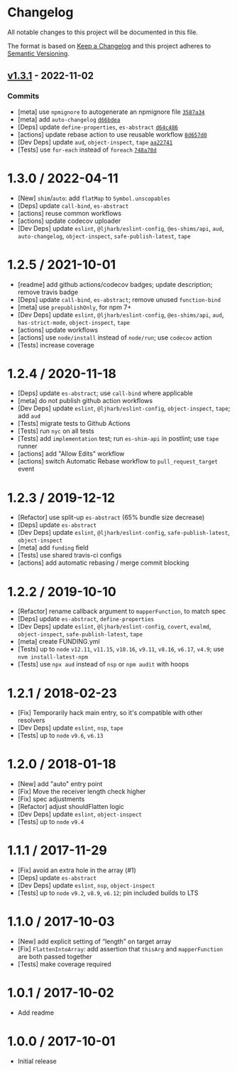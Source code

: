# Changelog

All notable changes to this project will be documented in this file.

The format is based on [Keep a Changelog](https://keepachangelog.com/en/1.0.0/)
and this project adheres to [Semantic Versioning](https://semver.org/spec/v2.0.0.html).

## [v1.3.1](https://github.com/es-shims/Array.prototype.flatMap/compare/v1.3.0...v1.3.1) - 2022-11-02

### Commits

- [meta] use `npmignore` to autogenerate an npmignore file [`3587a34`](https://github.com/es-shims/Array.prototype.flatMap/commit/3587a34ca111ec36ffc46b4131f5b32d4d8a357c)
- [meta] add `auto-changelog` [`d66bdea`](https://github.com/es-shims/Array.prototype.flatMap/commit/d66bdeac56f2c1803a72695230c80d8270ab2ecf)
- [Deps] update `define-properties`, `es-abstract` [`d64c486`](https://github.com/es-shims/Array.prototype.flatMap/commit/d64c48639ec4958ed9a2627a4d7315ac1404687a)
- [actions] update rebase action to use reusable workflow [`8d657d0`](https://github.com/es-shims/Array.prototype.flatMap/commit/8d657d094a2aafa7948eee73eaa0e56047c5d60d)
- [Dev Deps] update `aud`, `object-inspect`, `tape` [`aa22741`](https://github.com/es-shims/Array.prototype.flatMap/commit/aa22741a4bbe8db6d448cc4ca5417ddec90ac01d)
- [Tests] use `for-each` instead of `foreach` [`748a78d`](https://github.com/es-shims/Array.prototype.flatMap/commit/748a78dbddb08462c75916fde07746d34cfd5c5c)

<!-- auto-changelog-above -->

1.3.0 / 2022-04-11
=================
  * [New] `shim`/`auto`: add `flatMap` to `Symbol.unscopables`
  * [Deps] update `call-bind`, `es-abstract`
  * [actions] reuse common workflows
  * [actions] update codecov uploader
  * [Dev Deps] update `eslint`, `@ljharb/eslint-config`, `@es-shims/api`, `aud`, `auto-changelog`, `object-inspect`, `safe-publish-latest`, `tape`

1.2.5 / 2021-10-01
=================
  * [readme] add github actions/codecov badges; update description; remove travis badge
  * [Deps] update `call-bind`, `es-abstract`; remove unused `function-bind`
  * [meta] use `prepublishOnly`, for npm 7+
  * [Dev Deps] update `eslint`, `@ljharb/eslint-config`, `@es-shims/api`, `aud`, `has-strict-mode`, `object-inspect`, `tape`
  * [actions] update workflows
  * [actions] use `node/install` instead of `node/run`; use `codecov` action
  * [Tests] increase coverage

1.2.4 / 2020-11-18
=================
  * [Deps] update `es-abstract`; use `call-bind` where applicable
  * [meta] do not publish github action workflows
  * [Dev Deps] update `eslint`, `@ljharb/eslint-config`, `object-inspect`, `tape`; add `aud`
  * [Tests] migrate tests to Github Actions
  * [Tests] run `nyc` on all tests
  * [Tests] add `implementation` test; run `es-shim-api` in postlint; use `tape` runner
  * [actions] add "Allow Edits" workflow
  * [actions] switch Automatic Rebase workflow to `pull_request_target` event

1.2.3 / 2019-12-12
=================
  * [Refactor] use split-up `es-abstract` (65% bundle size decrease)
  * [Deps] update `es-abstract`
  * [Dev Deps] update `eslint`, `@ljharb/eslint-config`, `safe-publish-latest`, `object-inspect`
  * [meta] add `funding` field
  * [Tests] use shared travis-ci configs
  * [actions] add automatic rebasing / merge commit blocking

1.2.2 / 2019-10-10
=================
  * [Refactor] rename callback argument to `mapperFunction`, to match spec
  * [Deps] update `es-abstract`, `define-properties`
  * [Dev Deps] update `eslint`, `@ljharb/eslint-config`, `covert`, `evalmd`, `object-inspect`, `safe-publish-latest`, `tape`
  * [meta] create FUNDING.yml
  * [Tests] up to `node` `v12.11`, `v11.15`, `v10.16`, `v9.11`, `v8.16`, `v6.17`, `v4.9`; use `nvm install-latest-npm`
  * [Tests] use `npx aud` instead of `nsp` or `npm audit` with hoops

1.2.1 / 2018-02-23
=================
  * [Fix] Temporarily hack main entry, so it's compatible with other resolvers
  * [Dev Deps] update `eslint`, `nsp`, `tape`
  * [Tests] up to `node` `v9.6`, `v6.13`

1.2.0 / 2018-01-18
=================
  * [New] add "auto" entry point
  * [Fix] Move the receiver length check higher
  * [Fix] spec adjustments
  * [Refactor] adjust shouldFlatten logic
  * [Dev Deps] update `eslint`, `object-inspect`
  * [Tests] up to `node` `v9.4`

1.1.1 / 2017-11-29
=================
  * [Fix] avoid an extra hole in the array (#1)
  * [Deps] update `es-abstract`
  * [Dev Deps] update `eslint`, `nsp`, `object-inspect`
  * [Tests] up to `node` `v9.2`, `v8.9`, `v6.12`; pin included builds to LTS

1.1.0 / 2017-10-03
=================
  * [New] add explicit setting of “length” on target array
  * [Fix] `FlattenIntoArray`: add assertion that `thisArg` and `mapperFunction` are both passed together
  * [Tests] make coverage required

1.0.1 / 2017-10-02
=================
  * Add readme

1.0.0 / 2017-10-01
=================
  * Initial release
